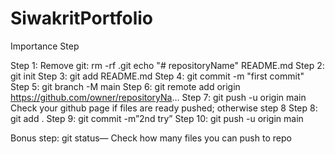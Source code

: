 # SiwakritPortfolio
 
Importance Step

Step 1: Remove git: 
rm -rf .git
echo "# repositoryName"  README.md
Step 2: git init
Step 3: git add README.md
Step 4: git commit -m "first commit"
Step 5: git branch -M main
Step 6: git remote add origin https://github.com/owner/repositoryNa...
Step 7: git push -u origin main
Check your github page if files are ready pushed; otherwise step 8
Step 8: git add .
Step 9: git commit -m”2nd try”
Step 10: git push -u origin main

Bonus step: git status— Check how many files you can push to repo
